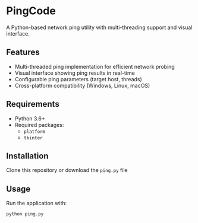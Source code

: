 # PingCode

A Python-based network ping utility with multi-threading support and visual interface.

## Features

- Multi-threaded ping implementation for efficient network probing
- Visual interface showing ping results in real-time
- Configurable ping parameters (target host, threads)
- Cross-platform compatibility (Windows, Linux, macOS)

## Requirements

- Python 3.6+
- Required packages:
  - `platform`
  - `tkinter`

## Installation

Clone this repository or download the `ping.py` file

## Usage

Run the application with:
```bash
python ping.py
```
